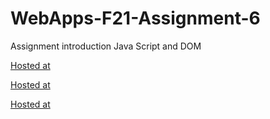# WebApps-F21-Assignment-6
Assignment introduction Java Script and DOM

[Hosted at](https://44-563-webapps-f21.github.io/webapps-f21-assignment-6-ChaitanyaPunaati/pass.html)

[Hosted at](https://44-563-webapps-f21.github.io/webapps-f21-assignment-6-ChaitanyaPunaati/arithmetic.html)

[Hosted at](https://44-563-webapps-f21.github.io/webapps-f21-assignment-6-ChaitanyaPunaati/car.html)
